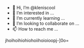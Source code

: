 - 👋 Hi, I’m @kleniscool
- 👀 I’m interested in ...
- 🌱 I’m currently learning ...
- 💞️ I’m looking to collaborate on ...
- 📫 How to reach me ...

<!---
kleniscool/kleniscool is a ✨ special ✨ repository because its `README.md` (this file) appears on your GitHub profile.
You can click the Preview link to take a look at your changes.
--->jhoihoihiohiohoiihoioioopj-]0o=
